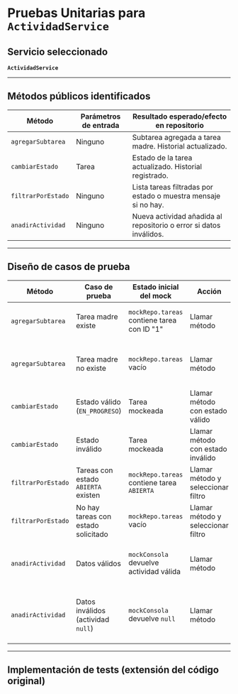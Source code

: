 # Pruebas Unitarias para `ActividadService`

## Servicio seleccionado
**`ActividadService`**

---

## Métodos públicos identificados

| Método             | Parámetros de entrada | Resultado esperado/efecto en repositorio                          |
|---------------------|-----------------------|--------------------------------------------------------------------|
| `agregarSubtarea`   | Ninguno               | Subtarea agregada a tarea madre. Historial actualizado.           |
| `cambiarEstado`     | Tarea                 | Estado de la tarea actualizado. Historial registrado.             |
| `filtrarPorEstado`  | Ninguno               | Lista tareas filtradas por estado o muestra mensaje si no hay.    |
| `anadirActividad`   | Ninguno               | Nueva actividad añadida al repositorio o error si datos inválidos.|

---

## Diseño de casos de prueba

| Método             | Caso de prueba                           | Estado inicial del mock                     | Acción                          | Resultado esperado                                                                 |
|---------------------|------------------------------------------|---------------------------------------------|---------------------------------|-----------------------------------------------------------------------------------|
| `agregarSubtarea`   | Tarea madre existe                       | `mockRepo.tareas` contiene tarea con ID "1" | Llamar método                  | Subtarea agregada, historial actualizado                                          |
| `agregarSubtarea`   | Tarea madre no existe                    | `mockRepo.tareas` vacío                     | Llamar método                  | No se agrega subtarea, historial no se actualiza                                   |
| `cambiarEstado`     | Estado válido (`EN_PROGRESO`)            | Tarea mockeada                               | Llamar método con estado válido| Estado actualizado, historial registrado                                          |
| `cambiarEstado`     | Estado inválido                          | Tarea mockeada                               | Llamar método con estado inválido| Estado no cambia, historial no se registra                                        |
| `filtrarPorEstado`  | Tareas con estado `ABIERTA` existen       | `mockRepo.tareas` contiene tarea `ABIERTA`  | Llamar método y seleccionar filtro| Muestra lista filtrada                                                            |
| `filtrarPorEstado`  | No hay tareas con estado solicitado      | `mockRepo.tareas` vacío                     | Llamar método y seleccionar filtro| Muestra mensaje "No hay tareas..."                                                |
| `anadirActividad`   | Datos válidos                            | `mockConsola` devuelve actividad válida      | Llamar método                  | Actividad añadida al repo, historial actualizado                                  |
| `anadirActividad`   | Datos inválidos (actividad `null`)       | `mockConsola` devuelve `null`                | Llamar método                  | Actividad no se añade, historial registra error                                   |

---

## Implementación de tests (extensión del código original)
